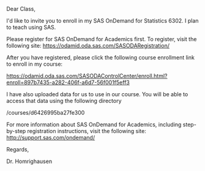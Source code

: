 Dear Class,

I'd like to invite you to enroll in my SAS OnDemand for Statistics 6302. I plan to teach using SAS.

Please register for SAS OnDemand for Academics first. To register, visit the following site: https://odamid.oda.sas.com/SASODARegistration/

After you have registered, please click the following course enrollment link to enroll in my course:

https://odamid.oda.sas.com/SASODAControlCenter/enroll.html?enroll=897b7435-a282-406f-a6d7-56f001f5eff3


I have also uploaded data for us to use in our course. You will be able to access that data using the following directory

/courses/d6426995ba27fe300

For more information about SAS OnDemand for Academics, including step-by-step registration instructions, visit the following site: http://support.sas.com/ondemand/

Regards, 

Dr. Homrighausen